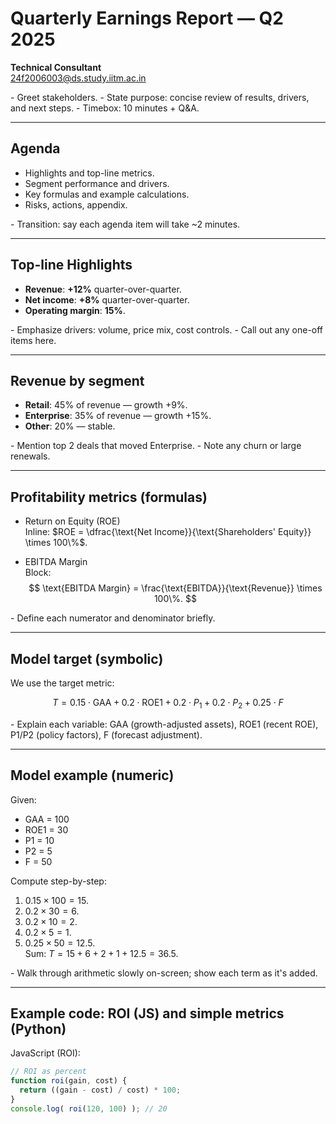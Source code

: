 # Quarterly Earnings Report — Q2 2025
**Technical Consultant**  
24f2006003@ds.study.iitm.ac.in

<aside class="notes">
- Greet stakeholders.
- State purpose: concise review of results, drivers, and next steps.
- Timebox: 10 minutes + Q&A.
</aside>

---

## Agenda
- Highlights and top-line metrics.  
  <!-- .element: class="fragment" -->
- Segment performance and drivers.  
  <!-- .element: class="fragment" -->
- Key formulas and example calculations.  
  <!-- .element: class="fragment" -->
- Risks, actions, appendix.  
  <!-- .element: class="fragment" -->

<aside class="notes">
- Transition: say each agenda item will take ~2 minutes.
</aside>

---

## Top-line Highlights
- **Revenue**: **+12%** quarter-over-quarter.  
  <!-- .element: class="fragment" -->
- **Net income**: **+8%** quarter-over-quarter.  
  <!-- .element: class="fragment" -->
- **Operating margin**: **15%**.  
  <!-- .element: class="fragment" -->

<aside class="notes">
- Emphasize drivers: volume, price mix, cost controls.
- Call out any one-off items here.
</aside>

---

## Revenue by segment
- **Retail**: 45% of revenue — growth +9%.  
  <!-- .element: class="fragment" -->
- **Enterprise**: 35% of revenue — growth +15%.  
  <!-- .element: class="fragment" -->
- **Other**: 20% — stable.  
  <!-- .element: class="fragment" -->

<aside class="notes">
- Mention top 2 deals that moved Enterprise.
- Note any churn or large renewals.
</aside>

---

## Profitability metrics (formulas)
- Return on Equity (ROE)  
  Inline: $ROE = \dfrac{\text{Net Income}}{\text{Shareholders' Equity}} \times 100\%$.  
  <!-- .element: class="fragment" -->

- EBITDA Margin  
  Block:
  $$
  \text{EBITDA Margin} = \frac{\text{EBITDA}}{\text{Revenue}} \times 100\%.
  $$
  <!-- .element: class="fragment" -->

<aside class="notes">
- Define each numerator and denominator briefly.
</aside>

---

## Model target (symbolic)
We use the target metric:

$$
T = 0.15\cdot \text{GAA} + 0.2\cdot \text{ROE1} + 0.2\cdot P_1 + 0.2\cdot P_2 + 0.25\cdot F
$$

<aside class="notes">
- Explain each variable: GAA (growth-adjusted assets), ROE1 (recent ROE), P1/P2 (policy factors), F (forecast adjustment).
</aside>

---

## Model example (numeric)
Given:
- GAA = 100  
  <!-- .element: class="fragment" -->
- ROE1 = 30  
  <!-- .element: class="fragment" -->
- P1 = 10  
  <!-- .element: class="fragment" -->
- P2 = 5  
  <!-- .element: class="fragment" -->
- F = 50  
  <!-- .element: class="fragment" -->

Compute step-by-step:
1. $0.15 \times 100 = 15$.  
2. $0.2 \times 30 = 6$.  
3. $0.2 \times 10 = 2$.  
4. $0.2 \times 5 = 1$.  
5. $0.25 \times 50 = 12.5$.  
Sum: $T = 15 + 6 + 2 + 1 + 12.5 = 36.5$.

<aside class="notes">
- Walk through arithmetic slowly on-screen; show each term as it's added.
</aside>

---

## Example code: ROI (JS) and simple metrics (Python)
JavaScript (ROI):
```javascript
// ROI as percent
function roi(gain, cost) {
  return ((gain - cost) / cost) * 100;
}
console.log( roi(120, 100) ); // 20
